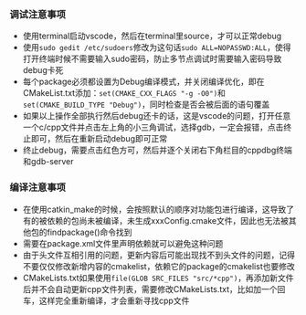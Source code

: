 ### 调试注意事项

- 使用terminal启动vscode，然后在terminal里source，才可以正常debug
- 使用`sudo gedit /etc/sudoers`修改为这句话`sudo ALL=NOPASSWD:ALL`，使得打开终端时候不需要输入sudo密码，防止多节点调试时需要输入密码导致debug卡死
- 每个package必须都设置为Debug编译模式，并关闭编译优化，即在CMakeList.txt添加：`set(CMAKE_CXX_FLAGS "-g -O0")`和`set(CMAKE_BUILD_TYPE "Debug")`，同时检查是否会被后面的语句覆盖
- 如果以上操作全部执行然后debug还卡的话，这是vscode的问题，打开任意一个c/cpp文件并点击左上角的小三角调试，选择gdb，一定会报错，点击终止即可，然后在重新启动debug即可正常
- 终止debug，需要点击红色方可，然后并逐个关闭右下角栏目的cppdbg终端和gdb-server

### 编译注意事项

- 在使用catkin_make的时候，会按照默认的顺序对功能包进行编译，这导致了有的被依赖的包尚未被编译，未生成xxxConfig.cmake文件，因此也无法被其他包的findpackage()命令找到
- 需要在package.xml文件里声明依赖就可以避免这种问题
- 由于头文件互相引用的问题，更新内容后可能出现找不到头文件的问题，记得不要仅仅修改新增内容的cmakelist，依赖它的package的cmakelist也要修改
- CMakeLists.txt如果使用`file(GLOB SRC_FILES "src/*cpp")`，再添加新文件后并不会自动更新cpp文件列表，需要修改CMakeLists.txt，比如加一个回车，这样完全重新编译，才会重新寻找cpp文件